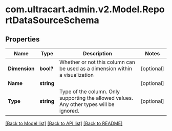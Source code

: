 # com.ultracart.admin.v2.Model.ReportDataSourceSchema
## Properties

Name | Type | Description | Notes
------------ | ------------- | ------------- | -------------
**Dimension** | **bool?** | Whether or not this column can be used as a dimension within a visualization | [optional] 
**Name** | **string** |  | [optional] 
**Type** | **string** | Type of the column.  Only supporting the allowed values.  Any other types will be ignored. | [optional] 


[[Back to Model list]](../README.md#documentation-for-models) [[Back to API list]](../README.md#documentation-for-api-endpoints) [[Back to README]](../README.md)

